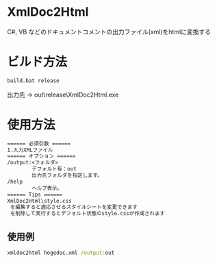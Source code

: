 # XmlDoc2Html
C#, VB などのドキュメントコメントの出力ファイル(xml)をhtmlに変換する

# ビルド方法
```bat
build.bat release
```
出力先 → out\release\XmlDoc2Html.exe

# 使用方法
```bat
====== 必須引数 ======
1.入力XMLファイル
====== オプション ======
/output:<フォルダ>
        デフォルト有：out
        出力先フォルダを指定します。
/help
        ヘルプ表示。
====== Tips ======
XmlDoc2Html\style.css
 を編集すると適応させるスタイルシートを変更できます
 を削除して実行するとデフォルト状態のstyle.cssが作成されます
```
## 使用例
```bat
xmldoc2html hogedoc.xml /output:out
```

